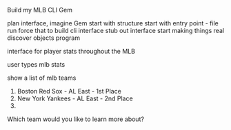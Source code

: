 Build my MLB CLI Gem

plan interface, imagine Gem
start with structure
start with entry point - file run
force that to build cli interface
stub out interface
start making things real 
discover objects
program

interface for player stats throughout the MLB

user types mlb stats

show a list of mlb teams

1. Boston Red Sox - AL East - 1st Place
2. New York Yankees - AL East - 2nd Place
3. 

Which team would you like to learn more about?